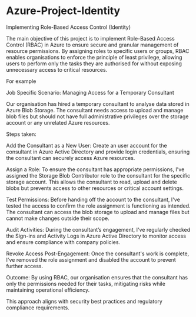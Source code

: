 # Azure-Project-Identity
Implementing Role-Based Access Control (Identity)

The main objective of this project is to implement Role-Based Access Control (RBAC) in Azure to ensure secure and granular management of resource permissions. By assigning roles to specific users or groups, RBAC enables organisations to enforce the principle of least privilege, allowing users to perform only the tasks they are authorised for without exposing unnecessary access to critical resources.

For example

Job Specific Scenario: Managing Access for a Temporary Consultant

Our organisation has hired a temporary consultant to analyse data stored in Azure Blob Storage. The consultant needs access to upload and manage blob files but should not have full administrative privileges over the storage account or any unrelated Azure resources.

Steps taken:

Add the Consultant as a New User:
Create an user account for the consultant in Azure Active Directory and provide login credentials, ensuring the consultant can securely access Azure resources.

Assign a Role:
To ensure the consultant has appropriate permissions, I've assigned the Storage Blob Contributor role to the consultant for the specific storage account. This allows the consultant to read, upload and delete blobs but prevents access to other resources or critical account settings.

Test Permissions:
Before handing off the account to the consultant, I've tested the access to confirm the role assignment is functioning as intended. The consultant can access the blob storage to upload and manage files but cannot make changes outside their scope.

Audit Activities:
During the consultant’s engagement, I've regularly checked the Sign-ins and Activity Logs in Azure Active Directory to monitor access and ensure compliance with company policies.

Revoke Access Post-Engagement:
Once the consultant's work is complete, I've removed the role assignment and disabled the account to prevent further access.

Outcome: By using RBAC, our organisation ensures that the consultant has only the permissions needed for their tasks, mitigating risks while maintaining operational efficiency. 

This approach aligns with security best practices and regulatory compliance requirements.
